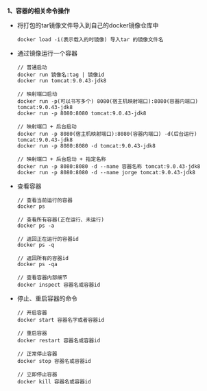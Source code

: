 **1、容器的相关命令操作**

- 将打包的tar镜像文件导入到自己的docker镜像仓库中

  ````
  docker load -i(表示载入的时镜像) 导入tar 的镜像文件名
  ````

- 通过镜像运行一个容器

  ````
  // 普通启动
  docker run 镜像名:tag | 镜像id
  docker run tomcat:9.0.43-jdk8
  
  // 映射端口启动
  docker run -p(可以书写多个) 8080(宿主机映射端口):8080(容器内端口) tomcat:9.0.43-jdk8
  docker run -p 8080:8080 tomcat:9.0.43-jdk8
  
  // 映射端口 + 后台启动
  docker run -p 8080(宿主机映射端口):8080(容器内端口) -d(后台运行) tomcat:9.0.43-jdk8
  docker run -p 8080:8080 -d tomcat:9.0.43-jdk8
  
  // 映射端口 + 后台启动 + 指定名称
  docker run -p 8080:8080 -d --name 容器名称 tomcat:9.0.43-jdk8
  docker run -p 8080:8080 -d --name jorge tomcat:9.0.43-jdk8
  ````

- 查看容器

  ````
  // 查看当前运行的容器
  docker ps
  
  // 查看所有容器(正在运行、未运行)
  docker ps -a
  
  // 返回正在运行的容器id
  docker ps -q
  
  // 返回所有的容器id
  docker ps -qa
  
  // 查看容器内部细节
  docker inspect 容器名或容器id
  ````

- 停止、重启容器的命令

  ```
  // 开启容器
  docker start 容器名字或者容器id
  
  // 重启容器
  docker restart 容器名或容器id
  
  // 正常停止容器
  docker stop 容器名或容器id
  
  // 立即停止容器
  docker kill 容器名或容器id
  ```

  

  

